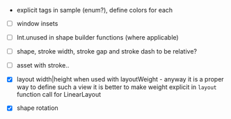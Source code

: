 * explicit tags in sample (enum?), define colors for each

- [ ] window insets
- [ ] Int.unused in shape builder functions (where applicable)
- [ ] shape, stroke width, stroke gap and stroke dash to be relative?
- [ ] asset with stroke..

- [X] layout width|height when used with layoutWeight - anyway it is a proper way to define such a view
  it is better to make weight explicit in `layout` function call for LinearLayout
- [X] shape rotation